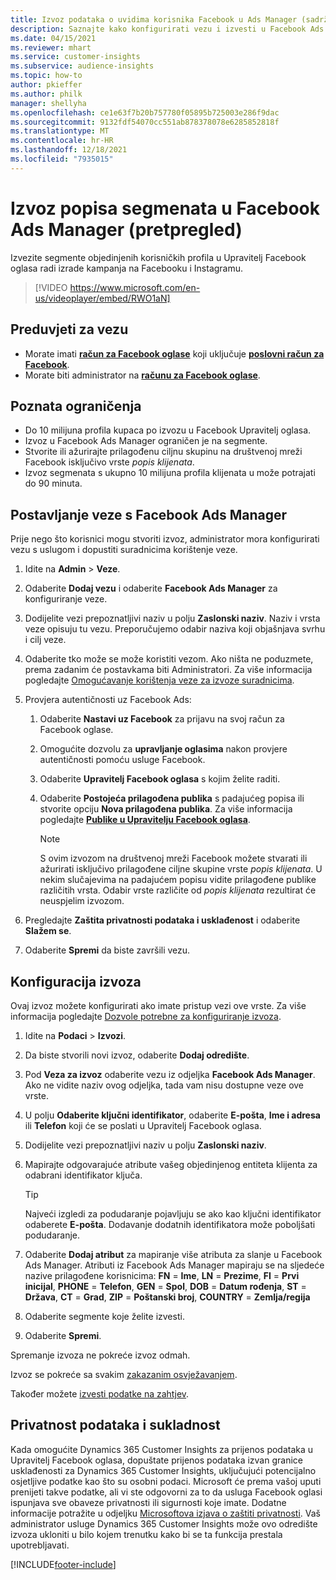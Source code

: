 ```yaml
---
title: Izvoz podataka o uvidima korisnika Facebook u Ads Manager (sadrži videozapis)
description: Saznajte kako konfigurirati vezu i izvesti u Facebook Ads Manager.
ms.date: 04/15/2021
ms.reviewer: mhart
ms.service: customer-insights
ms.subservice: audience-insights
ms.topic: how-to
author: pkieffer
ms.author: philk
manager: shellyha
ms.openlocfilehash: ce1e63f7b20b757780f05895b725003e286f9dac
ms.sourcegitcommit: 9132fdf54070cc551ab878378078e6285852818f
ms.translationtype: MT
ms.contentlocale: hr-HR
ms.lasthandoff: 12/18/2021
ms.locfileid: "7935015"
---
```

# <a name="export-segments-list-to-facebook-ads-manager-preview"></a>Izvoz popisa segmenata u Facebook Ads Manager (pretpregled)

Izvezite segmente objedinjenih korisničkih profila u Upravitelj Facebook oglasa radi izrade kampanja na Facebooku i Instagramu.

> [!VIDEO https://www.microsoft.com/en-us/videoplayer/embed/RWO1aN]

## <a name="prerequisites-for-connection"></a>Preduvjeti za vezu

- Morate imati [**račun za Facebook oglase**](https://www.facebook.com/business/learn/lessons/step-by-step-ads-manager-account) koji uključuje [**poslovni račun za Facebook**](https://business.facebook.com/).
- Morate biti administrator na [**računu za Facebook oglase**](https://www.facebook.com/business/learn/lessons/step-by-step-ads-manager-account).

## <a name="known-limitations"></a>Poznata ograničenja

- Do 10 milijuna profila kupaca po izvozu u Facebook Upravitelj oglasa.
- Izvoz u Facebook Ads Manager ograničen je na segmente.
- Stvorite ili ažurirajte prilagođenu ciljnu skupinu na društvenoj mreži Facebook isključivo vrste *popis klijenata*.
- Izvoz segmenata s ukupno 10 milijuna profila klijenata u može potrajati do 90 minuta.

## <a name="set-up-connection-to-facebook-ads-manager"></a>Postavljanje veze s Facebook Ads Manager

Prije nego što korisnici mogu stvoriti izvoz, administrator mora konfigurirati vezu s uslugom i dopustiti suradnicima korištenje veze.

1. Idite na **Admin** > **Veze**.

1. Odaberite **Dodaj vezu** i odaberite **Facebook Ads Manager** za konfiguriranje veze.

1. Dodijelite vezi prepoznatljivi naziv u polju **Zaslonski naziv**. Naziv i vrsta veze opisuju tu vezu. Preporučujemo odabir naziva koji objašnjava svrhu i cilj veze.

1. Odaberite tko može se može koristiti vezom. Ako ništa ne poduzmete, prema zadanim će postavkama biti Administratori. Za više informacija pogledajte [Omogućavanje korištenja veze za izvoze suradnicima](connections.md#allow-contributors-to-use-a-connection-for-exports).

1. Provjera autentičnosti uz Facebook Ads: 

   1. Odaberite **Nastavi uz Facebook** za prijavu na svoj račun za Facebook oglase.

   1. Omogućite dozvolu za **upravljanje oglasima** nakon provjere autentičnosti pomoću usluge Facebook.

   1. Odaberite **Upravitelj Facebook oglasa** s kojim želite raditi.

   1. Odaberite **Postojeća prilagođena publika** s padajućeg popisa ili stvorite opciju **Nova prilagođena publika**. Za više informacija pogledajte [**Publike u Upravitelju Facebook oglasa**](https://www.facebook.com/business/help/744354708981227?id=2469097953376494).
      > [!NOTE]
      > S ovim izvozom na društvenoj mreži Facebook možete stvarati ili ažurirati isključivo prilagođene ciljne skupine vrste *popis klijenata*. U nekim slučajevima na padajućem popisu vidite prilagođene publike različitih vrsta. Odabir vrste različite od *popis klijenata* rezultirat će neuspjelim izvozom. 

1. Pregledajte **Zaštita privatnosti podataka i usklađenost** i odaberite **Slažem se**.

1. Odaberite **Spremi** da biste završili vezu.

## <a name="configure-an-export"></a>Konfiguracija izvoza

Ovaj izvoz možete konfigurirati ako imate pristup vezi ove vrste. Za više informacija pogledajte [Dozvole potrebne za konfiguriranje izvoza](export-destinations.md#set-up-a-new-export).

1. Idite na **Podaci** > **Izvozi**.

1. Da biste stvorili novi izvoz, odaberite **Dodaj odredište**. 

1. Pod **Veza za izvoz** odaberite vezu iz odjeljka **Facebook Ads Manager**. Ako ne vidite naziv ovog odjeljka, tada vam nisu dostupne veze ove vrste.

1. U polju **Odaberite ključni identifikator**, odaberite **E-pošta**, **Ime i adresa** ili **Telefon** koji će se poslati u Upravitelj Facebook oglasa. 

1. Dodijelite vezi prepoznatljivi naziv u polju **Zaslonski naziv**.

1. Mapirajte odgovarajuće atribute vašeg objedinjenog entiteta klijenta za odabrani identifikator ključa.
   > [!TIP]
   > Najveći izgledi za podudaranje pojavljuju se ako kao ključni identifikator odaberete **E-pošta**. Dodavanje dodatnih identifikatora može poboljšati podudaranje.

1. Odaberite **Dodaj atribut** za mapiranje više atributa za slanje u Facebook Ads Manager. Atributi iz Facebook Ads Manager mapiraju se na sljedeće nazive prilagođene korisnicima: **FN** = **Ime**, **LN** = **Prezime**, **FI** = **Prvi inicijal**, **PHONE** = **Telefon**, **GEN** = **Spol**, **DOB** = **Datum rođenja**, **ST** = **Država**, **CT** = **Grad**, **ZIP** = **Poštanski broj**, **COUNTRY** = **Zemlja/regija**

1. Odaberite segmente koje želite izvesti.

1. Odaberite **Spremi**.

Spremanje izvoza ne pokreće izvoz odmah.

Izvoz se pokreće sa svakim [zakazanim osvježavanjem](system.md#schedule-tab). 

Također možete [izvesti podatke na zahtjev](export-destinations.md#run-exports-on-demand). 

## <a name="data-privacy-and-compliance"></a>Privatnost podataka i sukladnost

Kada omogućite Dynamics 365 Customer Insights za prijenos podataka u Upravitelj Facebook oglasa, dopuštate prijenos podataka izvan granice usklađenosti za Dynamics 365 Customer Insights, uključujući potencijalno osjetljive podatke kao što su osobni podaci. Microsoft će prema vašoj uputi prenijeti takve podatke, ali vi ste odgovorni za to da usluga Facebook oglasi ispunjava sve obaveze privatnosti ili sigurnosti koje imate. Dodatne informacije potražite u odjeljku [Microsoftova izjava o zaštiti privatnosti](https://go.microsoft.com/fwlink/?linkid=396732).
Vaš administrator usluge Dynamics 365 Customer Insights može ovo odredište izvoza ukloniti u bilo kojem trenutku kako bi se ta funkcija prestala upotrebljavati.


[!INCLUDE[footer-include](../includes/footer-banner.md)]
